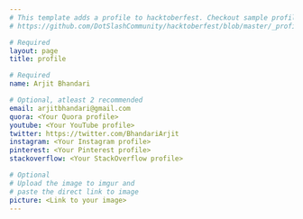 ```yaml
---
# This template adds a profile to hacktoberfest. Checkout sample profile at
# https://github.com/DotSlashCommunity/hacktoberfest/blob/master/_profile/ksdme.md

# Required
layout: page
title: profile

# Required
name: Arjit Bhandari

# Optional, atleast 2 recommended
email: arjitbhandari@gmail.com
quora: <Your Quora profile>
youtube: <Your YouTube profile>
twitter: https://twitter.com/BhandariArjit
instagram: <Your Instagram profile>
pinterest: <Your Pinterest profile>
stackoverflow: <Your StackOverflow profile>

# Optional
# Upload the image to imgur and
# paste the direct link to image
picture: <Link to your image>
---
```

